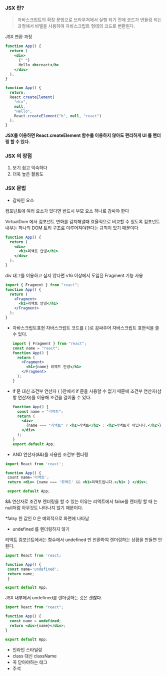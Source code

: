 ### JSX 란?

> 자바스크립트의 확장 문법으로 브라우저에서 실행 되기 전에 코드가 번들링 되는 과정에서 바벨을 사용하여 자바스크립트 형태의 코드로 변환된다.

JSX 변환 과정

```jsx
function App() {
  return (
    <div>
      {" "}
      Hello <b>react</b>
    </div>
  );
}
```

```jsx
function App() {
  return;
  React.createElement(
    "div",
    null,
    "Hello",
    React.createElement("b", null, "react")
  );
}
```

**JSX를 이용하면 React.createElement 함수를 이용하지 않아도 편리하게 UI 를 렌더링 할 수 있다.**

### JSX 의 장점

1. 보기 쉽고 익숙하다
2. 더욱 높은 활용도

### JSX 문법

- 감싸인 요소

컴포넌트에 여러 요소가 있다면 반드시 부모 요소 하나로 감싸야 한다

VirtualDom 에서 컴포넌트 변화를 감지해낼때 효율적으로 비교할 수 있도록 컴포넌트 내부는 하나의 DOM 트리 구조로 이루어져야한다는 규칙이 있기 때문이다

```jsx
function App() {
  return (
    <div>
      <h1>리액트 안녕</h1>
    </div>
  );
}
```

div 태그를 이용하고 싶지 않다면 v16 이상에서 도입된 Fragment 기능 사용

```jsx
import { Fragment } from "react";
function App() {
  return (
    <Fragment>
      <h1>리액트 안녕</h1>
    </Fragment>
  );
}
```

- 자바스크립트표현
  자바스크립트 코드를 { }로 감싸주어 자바스크립트 표현식을 쓸 수 있다.
  ```jsx
  import { Fragment } from "react";
  const name = "react";
  function App() {
    return (
      <Fragment>
        <h1>{name} 리액트 안녕</h1>
      </Fragment>
    );
  }
  ```
- if 문 대신 조건부 연산자
  { }안에서 if 문을 사용할 수 없기 때문에 조건부 연산자(삼항 연산자)를 이용해 조건을 걸어줄 수 있다.
  ```jsx
  function App() {
    const name = "리액트";
    return (
      <div>
        {name === "리액트" ? <h1>리액트</h1> : <h2>리액트가 아닙니다.</h2>}
      </div>
    );
  }
  export default App;
  ```
- AND 연산자(&&)를 사용한 조건부 렌더링

```jsx
import React from 'react';

function App() {
 cosnt name='리액트';
 return <div> {name === '뤼액트' && <h1>리액트입니다.</h1> } </div>;

 export default App;
```

&& 연산자로 조건부 렌더링을 할 수 있는 이유는 리액트에서 false를 렌더링 할 때 는 null처럼 아무것도 나타나지 않기 때문이다.

\*falsy 한 값인 0 은 예외적으로 화면에 나타남

- undefined 를 렌더링하지 않기

리액트 컴포넌트에서는 함수에서 undefined 만 반환하여 렌더링하는 상황을 만들면 안된다.

```jsx
import React from 'react;

function App() {
 const name='undefined';
 return name;
 }

export default App;
```

JSX 내부에서 undefined를 렌더링하는 것은 괜찮다.

```jsx
import React from "react";

function App() {
  const name = undefined;
  return <div>{name}</div>;
}

export default App;
```

- 인라인 스타일링
- class 대신 className
- 꼭 닫아야하는 태그
- 주석
